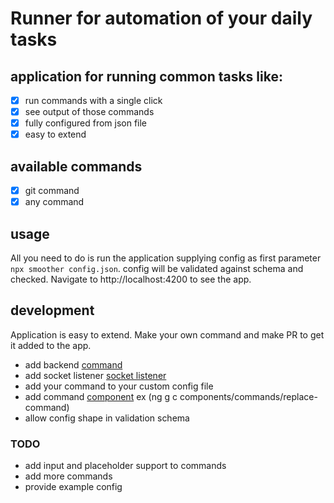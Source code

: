
# Runner for automation of your daily tasks


## application for running common tasks like:
- [x] run commands with a single click
- [x] see output of those commands
- [x] fully configured from json file
- [x] easy to extend

## available commands
- [x] git command
- [x] any command

## usage
All you need to do is run the application supplying config as first parameter `npx smoother config.json`.
config will be validated against schema and checked. Navigate to http://localhost:4200 to see the app.

## development
Application is easy to extend. Make your own command and make PR to get it added to the app.
* add backend [command](https://github.com/adamgajzlerowicz/smoother/tree/master/packages/backend/src/commands)
* add socket listener [socket listener](https://github.com/adamgajzlerowicz/smoother/blob/master/packages/backend/src/index.ts)
* add your command to your custom config file
* add command [component](https://github.com/adamgajzlerowicz/smoother/tree/master/packages/frontend/src/app/components/commands) ex (ng g c components/commands/replace-command)
* allow config shape in validation schema

### TODO
* add input and placeholder support to commands
* add more commands
* provide example config
